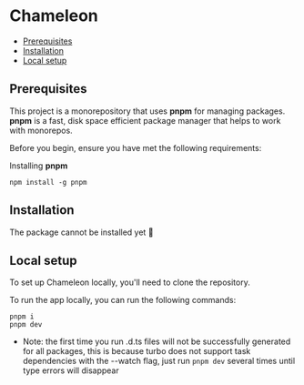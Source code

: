 # Chameleon

- [Prerequisites](#prerequisites)
- [Installation](#installation)
- [Local setup](#local-setup)

## Prerequisites

This project is a monorepository that uses **pnpm** for managing packages. **pnpm** is a fast, disk space efficient package manager that helps to work with monorepos.

Before you begin, ensure you have met the following requirements:

Installing **pnpm**

`npm install -g pnpm`

## Installation

The package cannot be installed yet 🥲

## Local setup

To set up Chameleon locally, you'll need to clone the repository.

To run the app locally, you can run the following commands:

```
pnpm i
pnpm dev
```

- Note: the first time you run .d.ts files will not be successfully generated for all packages, this is because turbo does not support task dependencies with the --watch flag, just run `pnpm dev` several times until type errors will disappear
